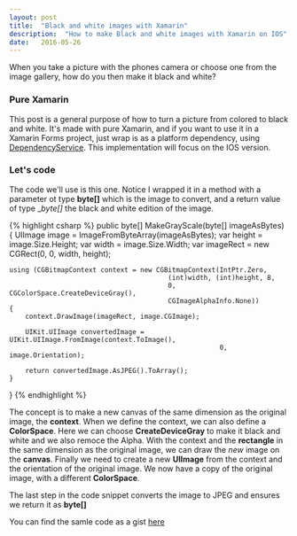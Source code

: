 ```yaml
---
layout: post
title:  "Black and white images with Xamarin"
description:  "How to make Black and white images with Xamarin on IOS"
date:   2016-05-26
---
```


<p class="intro">
<span class="dropcap">W</span>hen you take a picture with the phones camera or choose one from the image gallery, how do you then make it black and white?  
</p>

### Pure Xamarin
This post is a general purpose of how to turn a picture from colored to black and white. It's made with pure Xamarin, and if you want to use it in a Xamarin Forms project, just wrap is as a platform dependency, using [DependencyService](https://developer.xamarin.com/guides/xamarin-forms/dependency-service/introduction/). This implementation will focus on the IOS version.

### Let's code

The code we'll use is this one. Notice I wrapped it in a method with a parameter ot type __byte[]__ which is the image to convert, and a return value of type __byte[]_ the black and white edition of the image.

{% highlight csharp %}
public byte[] MakeGrayScale(byte[] imageAsBytes)
{
	UIImage image = ImageFromByteArray(imageAsBytes);
	var height = image.Size.Height;
	var width = image.Size.Width;
	var imageRect = new CGRect(0, 0, width, height);

	using (CGBitmapContext context = new CGBitmapContext(IntPtr.Zero,
											(int)width, (int)height, 8,
											0, CGColorSpace.CreateDeviceGray(),
											CGImageAlphaInfo.None))
	{
		context.DrawImage(imageRect, image.CGImage);

		UIKit.UIImage convertedImage = UIKit.UIImage.FromImage(context.ToImage(),
														 0, image.Orientation);

		return convertedImage.AsJPEG().ToArray();
	}
}
{% endhighlight %}

The concept is to make a new canvas of the same dimension as the original image, the __context__. When we define the context, we can also define a __ColorSpace__. Here we can choose __CreateDeviceGray__ to make it black and white and we also remoce the Alpha.
With the context and the __rectangle__ in the same dimension as the original image, we can draw the _new_ image on the __canvas__.
Finally we need to create a new __UIImage__ from the context and the orientation of the original image. We now have a copy of the original image, with a different __ColorSpace__.

The last step in the code snippet converts the image to JPEG and ensures we return it as __byte[]__
 
You can find the samle code as a gist [here](https://gist.github.com/rasmuschristensen/db61ca59c06fabb9201f60c7413646a7)










